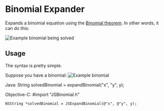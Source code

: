# Binomial Expander

Expands a binomial equation using the [Binomial theorem](http://en.wikipedia.org/wiki/Binomial_theorem "Binomial theorem").
In other words, it can do this:

![Example binomial being solved]("http://upload.wikimedia.org/math/1/f/6/1f6e45224b3aba34afe533831f4e7b89.png")

## Usage

The syntax is pretty simple.

Suppose you have a binomial:
![Example binomial]("http://gyazo.com/d3219f4eb69c21d41f03a116830ca2ee.png")

Java:
	String solvedBinomial = expandBinomial("x", "y", y);

Objective-C:
	#import "JSBinomial.h"
	
	NSString *solvedBinomial = JSExpandBinomial(@"x", @"y", y);
